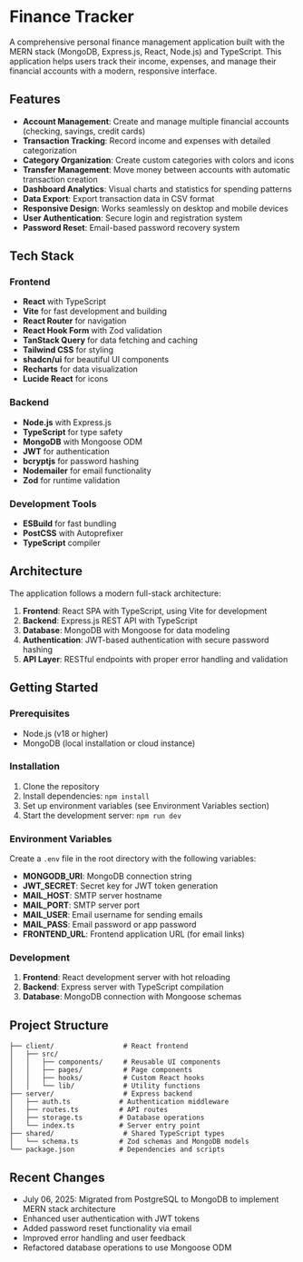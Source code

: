 # Finance Tracker

A comprehensive personal finance management application built with the MERN stack (MongoDB, Express.js, React, Node.js) and TypeScript. This application helps users track their income, expenses, and manage their financial accounts with a modern, responsive interface.

## Features

- **Account Management**: Create and manage multiple financial accounts (checking, savings, credit cards)
- **Transaction Tracking**: Record income and expenses with detailed categorization
- **Category Organization**: Create custom categories with colors and icons
- **Transfer Management**: Move money between accounts with automatic transaction creation
- **Dashboard Analytics**: Visual charts and statistics for spending patterns
- **Data Export**: Export transaction data in CSV format
- **Responsive Design**: Works seamlessly on desktop and mobile devices
- **User Authentication**: Secure login and registration system
- **Password Reset**: Email-based password recovery system

## Tech Stack

### Frontend
- **React** with TypeScript
- **Vite** for fast development and building
- **React Router** for navigation
- **React Hook Form** with Zod validation
- **TanStack Query** for data fetching and caching
- **Tailwind CSS** for styling
- **shadcn/ui** for beautiful UI components
- **Recharts** for data visualization
- **Lucide React** for icons

### Backend
- **Node.js** with Express.js
- **TypeScript** for type safety
- **MongoDB** with Mongoose ODM
- **JWT** for authentication
- **bcryptjs** for password hashing
- **Nodemailer** for email functionality
- **Zod** for runtime validation

### Development Tools
- **ESBuild** for fast bundling
- **PostCSS** with Autoprefixer
- **TypeScript** compiler

## Architecture

The application follows a modern full-stack architecture:

1. **Frontend**: React SPA with TypeScript, using Vite for development
2. **Backend**: Express.js REST API with TypeScript
3. **Database**: MongoDB with Mongoose for data modeling
4. **Authentication**: JWT-based authentication with secure password hashing
5. **API Layer**: RESTful endpoints with proper error handling and validation

## Getting Started

### Prerequisites
- Node.js (v18 or higher)
- MongoDB (local installation or cloud instance)

### Installation

1. Clone the repository
2. Install dependencies: `npm install`
3. Set up environment variables (see Environment Variables section)
4. Start the development server: `npm run dev`

### Environment Variables

Create a `.env` file in the root directory with the following variables:

- **MONGODB_URI**: MongoDB connection string
- **JWT_SECRET**: Secret key for JWT token generation
- **MAIL_HOST**: SMTP server hostname
- **MAIL_PORT**: SMTP server port
- **MAIL_USER**: Email username for sending emails
- **MAIL_PASS**: Email password or app password
- **FRONTEND_URL**: Frontend application URL (for email links)

### Development

1. **Frontend**: React development server with hot reloading
2. **Backend**: Express server with TypeScript compilation
3. **Database**: MongoDB connection with Mongoose schemas

## Project Structure

```
├── client/                 # React frontend
│   ├── src/
│   │   ├── components/     # Reusable UI components
│   │   ├── pages/          # Page components
│   │   ├── hooks/          # Custom React hooks
│   │   └── lib/            # Utility functions
├── server/                 # Express backend
│   ├── auth.ts            # Authentication middleware
│   ├── routes.ts          # API routes
│   ├── storage.ts         # Database operations
│   └── index.ts           # Server entry point
├── shared/                 # Shared TypeScript types
│   └── schema.ts          # Zod schemas and MongoDB models
└── package.json           # Dependencies and scripts
```

## Recent Changes

- July 06, 2025: Migrated from PostgreSQL to MongoDB to implement MERN stack architecture
- Enhanced user authentication with JWT tokens
- Added password reset functionality via email
- Improved error handling and user feedback
- Refactored database operations to use Mongoose ODM